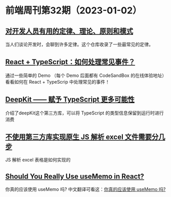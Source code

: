 # 前端周刊第32期（2023-01-02）

## [对开发人员有用的定律、理论、原则和模式](https://github.com/nusr/hacker-laws-zh)
当人们谈论开发时，会聊到许多定律。这个仓库收录了一些最常见的定律。


## [React + TypeScript：如何处理常见事件？](https://mp.weixin.qq.com/s/lPbMEPSlLZLZW3uK-RgXFQ)
通过一些简单的 Demo （每个 Demo 后面都有 CodeSandBox 的在线体验地址）看看如何在 React + TypeScrip 中处理常见的事件！


## [DeepKit —— 赋予 TypeScript 更多可能性](https://mp.weixin.qq.com/s/mrm9zNq0q8cYJDXatHh6-w)
介绍了deepKit这个第三方库，可以将 TypeScript 的类型信息保留到运行时进行消费


## [不使用第三方库实现原生 JS 解析 excel 文件需要分几步](https://mp.weixin.qq.com/s/prSXuatNtABb64_yUmHjfg)
JS 解析 excel 表格是如何实现的


## [Should You Really Use useMemo in React?](https://medium.com/swlh/should-you-use-usememo-in-react-a-benchmarked-analysis-159faf6609b7)
你真的应该使用 useMemo 吗? 中文翻译可看这：[你真的应该使用 useMemo 吗?](https://mp.weixin.qq.com/s/ujzbUrLjt9lta3sSRFYPxw)
